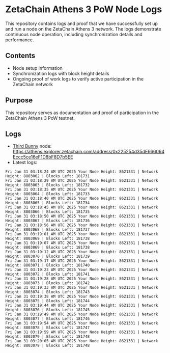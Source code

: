# ZetaChain Athens 3 PoW Node Logs
This repository contains logs and proof that we have successfully set up and run a node on the ZetaChain Athens 3 network. The logs demonstrate continuous node operation, including synchronization details and performance.

## Contents
- Node setup information
- Synchronization logs with block height details
- Ongoing proof of work logs to verify active participation in the ZetaChain network

## Purpose
This repository serves as documentation and proof of participation in the ZetaChain Athens 3 PoW testnet.

## Logs

- [Third Bunny](https://thirdbunny.xyz/) node: https://athens.explorer.zetachain.com/address/0x225254d35dE666064Eccc5ce16eF1D8bF8D7b5EE
- Latest logs:
```
Fri Jan 31 03:18:24 AM UTC 2025 Your Node Height: 8621331 | Network Height: 8803062 | Blocks Left: 181731
Fri Jan 31 03:18:29 AM UTC 2025 Your Node Height: 8621331 | Network Height: 8803063 | Blocks Left: 181732
Fri Jan 31 03:18:35 AM UTC 2025 Your Node Height: 8621331 | Network Height: 8803064 | Blocks Left: 181733
Fri Jan 31 03:18:40 AM UTC 2025 Your Node Height: 8621331 | Network Height: 8803065 | Blocks Left: 181734
Fri Jan 31 03:18:45 AM UTC 2025 Your Node Height: 8621331 | Network Height: 8803066 | Blocks Left: 181735
Fri Jan 31 03:18:50 AM UTC 2025 Your Node Height: 8621331 | Network Height: 8803067 | Blocks Left: 181736
Fri Jan 31 03:18:56 AM UTC 2025 Your Node Height: 8621331 | Network Height: 8803068 | Blocks Left: 181737
Fri Jan 31 03:19:01 AM UTC 2025 Your Node Height: 8621331 | Network Height: 8803069 | Blocks Left: 181738
Fri Jan 31 03:19:07 AM UTC 2025 Your Node Height: 8621331 | Network Height: 8803069 | Blocks Left: 181738
Fri Jan 31 03:19:12 AM UTC 2025 Your Node Height: 8621331 | Network Height: 8803070 | Blocks Left: 181739
Fri Jan 31 03:19:17 AM UTC 2025 Your Node Height: 8621331 | Network Height: 8803071 | Blocks Left: 181740
Fri Jan 31 03:19:23 AM UTC 2025 Your Node Height: 8621331 | Network Height: 8803072 | Blocks Left: 181741
Fri Jan 31 03:19:28 AM UTC 2025 Your Node Height: 8621331 | Network Height: 8803073 | Blocks Left: 181742
Fri Jan 31 03:19:33 AM UTC 2025 Your Node Height: 8621331 | Network Height: 8803074 | Blocks Left: 181743
Fri Jan 31 03:19:38 AM UTC 2025 Your Node Height: 8621331 | Network Height: 8803075 | Blocks Left: 181744
Fri Jan 31 03:19:44 AM UTC 2025 Your Node Height: 8621331 | Network Height: 8803076 | Blocks Left: 181745
Fri Jan 31 03:19:49 AM UTC 2025 Your Node Height: 8621331 | Network Height: 8803077 | Blocks Left: 181746
Fri Jan 31 03:19:54 AM UTC 2025 Your Node Height: 8621331 | Network Height: 8803078 | Blocks Left: 181747
Fri Jan 31 03:19:59 AM UTC 2025 Your Node Height: 8621331 | Network Height: 8803079 | Blocks Left: 181748
Fri Jan 31 03:20:05 AM UTC 2025 Your Node Height: 8621331 | Network Height: 8803079 | Blocks Left: 181748
```
